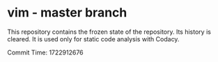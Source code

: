 # vim - master branch

This repository contains the frozen state of the repository.
Its history is cleared. It is used only for static code
analysis with Codacy.

Commit Time: 1722912676